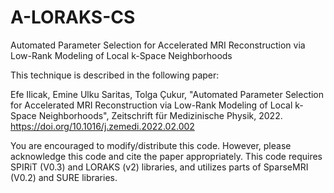 # A-LORAKS-CS
Automated Parameter Selection for Accelerated MRI Reconstruction via Low-Rank Modeling of Local k-Space Neighborhoods

This technique is described in the following paper:

Efe Ilicak, Emine Ulku Saritas, Tolga Çukur, "Automated Parameter Selection for Accelerated MRI Reconstruction via Low-Rank Modeling of Local k-Space Neighborhoods", Zeitschrift für Medizinische Physik, 2022. https://doi.org/10.1016/j.zemedi.2022.02.002

You are encouraged to modify/distribute this code. However, please acknowledge this code and cite the paper appropriately.
This code requires SPIRiT (V0.3) and LORAKS (v2) libraries, and utilizes parts of SparseMRI (V0.2) and SURE libraries.
